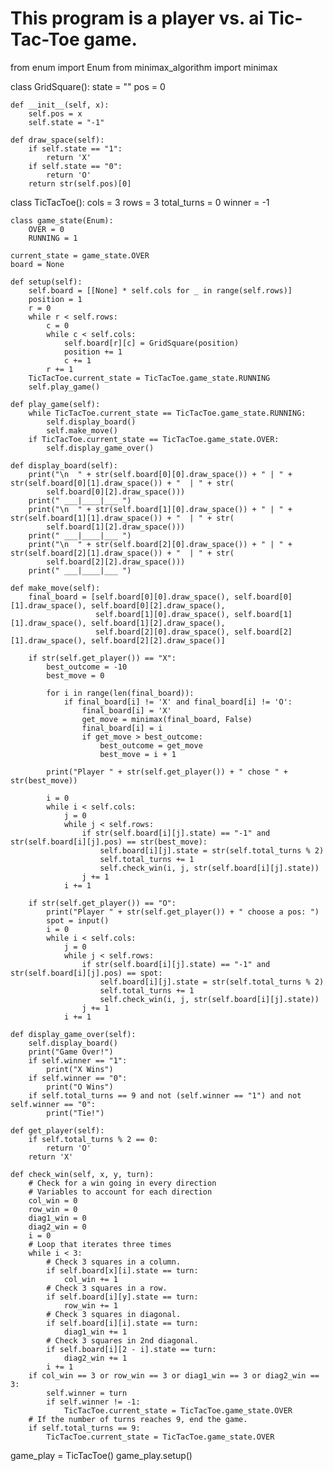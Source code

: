 # This program is a player vs. ai Tic-Tac-Toe game.
from enum import Enum
from minimax_algorithm import minimax


class GridSquare():
    state = ""
    pos = 0

    def __init__(self, x):
        self.pos = x
        self.state = "-1"

    def draw_space(self):
        if self.state == "1":
            return 'X'
        if self.state == "0":
            return 'O'
        return str(self.pos)[0]


class TicTacToe():
    cols = 3
    rows = 3
    total_turns = 0
    winner = -1

    class game_state(Enum):
        OVER = 0
        RUNNING = 1

    current_state = game_state.OVER
    board = None

    def setup(self):
        self.board = [[None] * self.cols for _ in range(self.rows)]
        position = 1
        r = 0
        while r < self.rows:
            c = 0
            while c < self.cols:
                self.board[r][c] = GridSquare(position)
                position += 1
                c += 1
            r += 1
        TicTacToe.current_state = TicTacToe.game_state.RUNNING
        self.play_game()

    def play_game(self):
        while TicTacToe.current_state == TicTacToe.game_state.RUNNING:
            self.display_board()
            self.make_move()
        if TicTacToe.current_state == TicTacToe.game_state.OVER:
            self.display_game_over()

    def display_board(self):
        print("\n  " + str(self.board[0][0].draw_space()) + " | " + str(self.board[0][1].draw_space()) + "  | " + str(
            self.board[0][2].draw_space()))
        print(" ___|____|___ ")
        print("\n  " + str(self.board[1][0].draw_space()) + " | " + str(self.board[1][1].draw_space()) + "  | " + str(
            self.board[1][2].draw_space()))
        print(" ___|____|___ ")
        print("\n  " + str(self.board[2][0].draw_space()) + " | " + str(self.board[2][1].draw_space()) + "  | " + str(
            self.board[2][2].draw_space()))
        print(" ___|____|___ ")

    def make_move(self):
        final_board = [self.board[0][0].draw_space(), self.board[0][1].draw_space(), self.board[0][2].draw_space(),
                       self.board[1][0].draw_space(), self.board[1][1].draw_space(), self.board[1][2].draw_space(),
                       self.board[2][0].draw_space(), self.board[2][1].draw_space(), self.board[2][2].draw_space()]

        if str(self.get_player()) == "X":
            best_outcome = -10
            best_move = 0

            for i in range(len(final_board)):
                if final_board[i] != 'X' and final_board[i] != 'O':
                    final_board[i] = 'X'
                    get_move = minimax(final_board, False)
                    final_board[i] = i
                    if get_move > best_outcome:
                        best_outcome = get_move
                        best_move = i + 1

            print("Player " + str(self.get_player()) + " chose " + str(best_move))

            i = 0
            while i < self.cols:
                j = 0
                while j < self.rows:
                    if str(self.board[i][j].state) == "-1" and str(self.board[i][j].pos) == str(best_move):
                        self.board[i][j].state = str(self.total_turns % 2)
                        self.total_turns += 1
                        self.check_win(i, j, str(self.board[i][j].state))
                    j += 1
                i += 1

        if str(self.get_player()) == "O":
            print("Player " + str(self.get_player()) + " choose a pos: ")
            spot = input()
            i = 0
            while i < self.cols:
                j = 0
                while j < self.rows:
                    if str(self.board[i][j].state) == "-1" and str(self.board[i][j].pos) == spot:
                        self.board[i][j].state = str(self.total_turns % 2)
                        self.total_turns += 1
                        self.check_win(i, j, str(self.board[i][j].state))
                    j += 1
                i += 1

    def display_game_over(self):
        self.display_board()
        print("Game Over!")
        if self.winner == "1":
            print("X Wins")
        if self.winner == "0":
            print("O Wins")
        if self.total_turns == 9 and not (self.winner == "1") and not self.winner == "0":
            print("Tie!")

    def get_player(self):
        if self.total_turns % 2 == 0:
            return 'O'
        return 'X'

    def check_win(self, x, y, turn):
        # Check for a win going in every direction
        # Variables to account for each direction
        col_win = 0
        row_win = 0
        diag1_win = 0
        diag2_win = 0
        i = 0
        # Loop that iterates three times
        while i < 3:
            # Check 3 squares in a column.
            if self.board[x][i].state == turn:
                col_win += 1
            # Check 3 squares in a row.
            if self.board[i][y].state == turn:
                row_win += 1
            # Check 3 squares in diagonal.
            if self.board[i][i].state == turn:
                diag1_win += 1
            # Check 3 squares in 2nd diagonal.
            if self.board[i][2 - i].state == turn:
                diag2_win += 1
            i += 1
        if col_win == 3 or row_win == 3 or diag1_win == 3 or diag2_win == 3:
            self.winner = turn
            if self.winner != -1:
                TicTacToe.current_state = TicTacToe.game_state.OVER
        # If the number of turns reaches 9, end the game.
        if self.total_turns == 9:
            TicTacToe.current_state = TicTacToe.game_state.OVER


game_play = TicTacToe()
game_play.setup()
